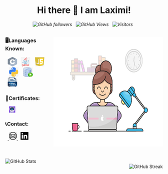 <div align="center">
  
  # Hi there 👋 I am Laximi!
  
  ###### ![GitHub followers](https://img.shields.io/github/followers/tlaximi6?label=Follow&style=social) &nbsp;  ![GitHub Views](https://komarev.com/ghpvc/?username=tlaximi6) &nbsp; ![Visitors](https://visitor-badge.laobi.icu/badge?page_id=tlaximi6.tlaximi6) &nbsp;
  </div>
   <img src="icon/gif.gif" align="right"width="350" height="350" >
 
    
 <div align="left">
  <h3>🖥️Languages Known:</h3>
      <div>
        &nbsp;&nbsp;<img src="/icon/c.jpg"  width="30" height="30">
        &nbsp;&nbsp;<img src="/icon/java.jpg"  width="30" height="30">
        &nbsp;&nbsp; <img src="/icon/javascript.jpg"  width="30" height="30">
      </div>
      <div>
        &nbsp;&nbsp; <img src="/icon/python.jpg"  width="30" height="30">
       &nbsp;&nbsp; <img src="/icon/sql.jpg"  width="30" height="30">
         </div>
      <div>
      &nbsp;&nbsp;<img src="/icon/html.jpg"  width="30" height="30">
       <h3>🏅Certificates:</h3>
  <div>
   &nbsp;&nbsp; <a href="/icon/doc/HTML_  Mimo Certificate!.pdf">
          <img src="/icon/mimo.png"  width="20" height="20"> </a>
    <h3>📞Contact:</h3>
   <div>
        &nbsp;&nbsp;<a href="mailto:tlaximi11@gmail.com">
          <img src="/icon/email.jpg"  width="25" height="25">
        </a> &nbsp; 
        <a href="https://www.linkedin.com/feed/">
       <img src="/icon/in.png"  width="25" height="25">
        </a>
      </div>
    <br>
   <h1></h1>
  <img src="https://github-readme-stats.vercel.app/api?username=tlaximi6&theme=radical&show_icons=true"  alt="GitHub Stats" align="left"><br />
<img src="https://streak-stats.demolab.com/?user=tlaximi6&theme=radical" alt="GitHub Streak" align="right">


